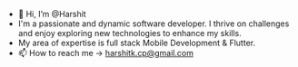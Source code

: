 - 👋 Hi, I’m @Harshit
- I'm a passionate and dynamic software developer. I thrive on challenges and enjoy exploring new technologies to enhance my skills.
- My area of expertise is full stack Mobile Development & Flutter.
- 📫 How to reach me -> harshitk.cp@gmail.com
